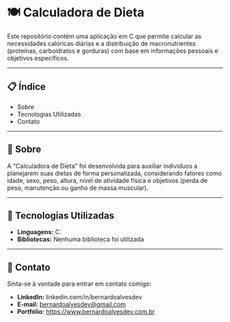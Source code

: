 # 🍽️ Calculadora de Dieta

Este repositório contém uma aplicação em C que permite calcular as necessidades calóricas diárias e a distribuição de macronutrientes (proteínas, carboidratos e gorduras) com base em informações pessoais e objetivos específicos.

---

## 📋 Índice

- Sobre
- Tecnologias Utilizadas
- Contato

---

## 🧐 Sobre

A "Calculadora de Dieta" foi desenvolvida para auxiliar indivíduos a planejarem suas dietas de forma personalizada, considerando fatores como idade, sexo, peso, altura, nível de atividade física e objetivos (perda de peso, manutenção ou ganho de massa muscular).

---

## 🚀 Tecnologias Utilizadas

- **Linguagens:** C.
- **Bibliotecas:** Nenhuma biblioteca foi utilizada

---

## 👤 Contato
Sinta-se à vontade para entrar em contato comigo:

- **LinkedIn:** linkedin.com/in/bernardoalvesdev
- **E-mail:** bernardoalvesdev@gmail.com
- **Portfólio:** https://www.bernardoalvesdev.com.br
